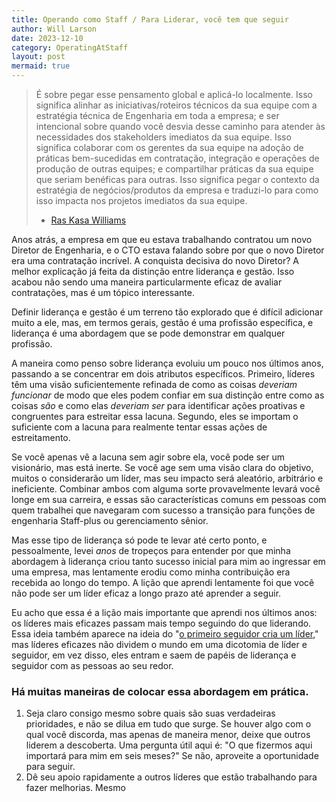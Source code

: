 ```yaml
---
title: Operando como Staff / Para Liderar, você tem que seguir
author: Will Larson 
date: 2023-12-10
category: OperatingAtStaff
layout: post
mermaid: true
---
```


> É sobre pegar esse pensamento global e aplicá-lo localmente. Isso significa alinhar as iniciativas/roteiros técnicos da sua equipe com a estratégia técnica de Engenharia em toda a empresa; e ser intencional sobre quando você desvia desse caminho para atender às necessidades dos stakeholders imediatos da sua equipe. Isso significa colaborar com os gerentes da sua equipe na adoção de práticas bem-sucedidas em contratação, integração e operações de produção de outras equipes; e compartilhar práticas da sua equipe que seriam benéficas para outras. Isso significa pegar o contexto da estratégia de negócios/produtos da empresa e traduzi-lo para como isso impacta nos projetos imediatos da sua equipe.
> - [Ras Kasa Williams](/stories/ras-kasa-williams)

Anos atrás, a empresa em que eu estava trabalhando contratou um novo Diretor de Engenharia, e o CTO estava falando sobre por que o novo Diretor era uma contratação incrível. A conquista decisiva do novo Diretor? A melhor explicação já feita da distinção entre liderança e gestão. Isso acabou não sendo uma maneira particularmente eficaz de avaliar contratações, mas é um tópico interessante.

Definir liderança e gestão é um terreno tão explorado que é difícil adicionar muito a ele, mas, em termos gerais, gestão é uma profissão específica, e liderança é uma abordagem que se pode demonstrar em qualquer profissão.

A maneira como penso sobre liderança evoluiu um pouco nos últimos anos, passando a se concentrar em dois atributos específicos. Primeiro, líderes têm uma visão suficientemente refinada de como as coisas *deveriam funcionar* de modo que eles podem confiar em sua distinção entre como as coisas *são* e como elas *deveriam ser* para identificar ações proativas e congruentes para estreitar essa lacuna. Segundo, eles se importam o suficiente com a lacuna para realmente tentar essas ações de estreitamento.

Se você apenas vê a lacuna sem agir sobre ela, você pode ser um visionário, mas está inerte. Se você age sem uma visão clara do objetivo, muitos o considerarão um líder, mas seu impacto será aleatório, arbitrário e ineficiente. Combinar ambos com alguma sorte provavelmente levará você longe em sua carreira, e essas são características comuns em pessoas com quem trabalhei que navegaram com sucesso
a transição para funções de engenharia Staff-plus ou gerenciamento sênior.

Mas esse tipo de liderança só pode te levar até certo ponto, e pessoalmente, levei *anos* de tropeços para entender por que minha abordagem à liderança criou tanto sucesso inicial para mim ao ingressar em uma empresa, mas lentamente erodiu como minha contribuição era recebida ao longo do tempo. A lição que aprendi lentamente foi que você não pode ser um líder eficaz a longo prazo até aprender a seguir.

Eu acho que essa é a lição mais importante que aprendi nos últimos anos: os líderes mais eficazes passam mais tempo seguindo do que liderando. Essa ideia também aparece na ideia do "[o primeiro seguidor cria um líder](https://www.cornerstoneondemand.com/rework/ted-talk-tuesday-how-start-movement)," mas líderes eficazes não dividem o mundo em uma dicotomia de líder e seguidor, em vez disso, eles entram e saem de papéis de liderança e seguidor com as pessoas ao seu redor.

### Há muitas maneiras de colocar essa abordagem em prática.

1. Seja claro consigo mesmo sobre quais são suas verdadeiras prioridades, e não se dilua em tudo que surge. Se houver algo com o qual você discorda, mas apenas de maneira menor, deixe que outros liderem a descoberta. Uma pergunta útil aqui é: "O que fizermos aqui importará para mim em seis meses?" Se não, aproveite a oportunidade para seguir.
2. Dê seu apoio rapidamente a outros líderes que estão trabalhando para fazer melhorias. Mesmo
